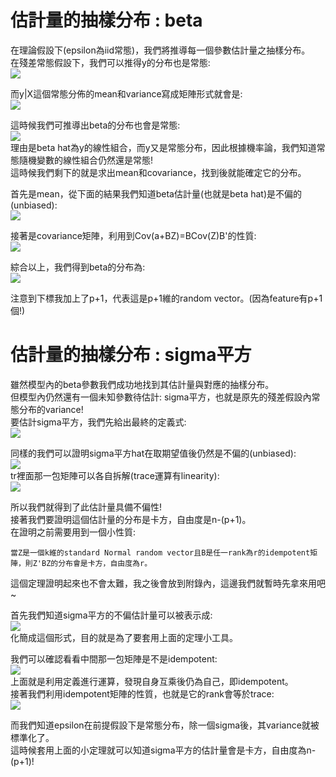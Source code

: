 # 估計量的抽樣分布 : beta
在理論假設下(epsilon為iid常態)，我們將推導每一個參數估計量之抽樣分布。  
在殘差常態假設下，我們可以推得y的分布也是常態:  
<img src="https://latex.codecogs.com/png.image?\inline&space;\dpi{110}\varepsilon_1...\varepsilon_n&space;\overset{iid}{\sim&space;}&space;N(0,\sigma^2)&space;\\i.e.&space;\&space;\varepsilon&space;\sim&space;&space;N(O_{n&space;\cdot&space;n},\sigma^2I_{n&space;\cdot&space;n})&space;" />  

而y|X這個常態分佈的mean和variance寫成矩陣形式就會是:  
<img src="https://latex.codecogs.com/png.image?\inline&space;\dpi{110}y_i|x_i\sim&space;N(x_{i}'\beta&space;,&space;\sigma^2)&space;\\\Rightarrow&space;E(y|X)=X\beta&space;\&space;&space;;&space;\&space;Cov(y|X)=\sigma^2&space;I_{n&space;\cdot&space;n}" />  

這時候我們可推導出beta的分布也會是常態:  
<img src="https://latex.codecogs.com/png.image?\inline&space;\dpi{110}\\\because&space;\hat{\beta}=(X'X)^{-1}X'y&space;\\\therefore&space;\hat{\beta}&space;\sim&space;Normal&space;\&space;Distribution" />  
理由是beta hat為y的線性組合，而y又是常態分布，因此根據機率論，我們知道常態隨機變數的線性組合仍然還是常態!  
這時候我們剩下的就是求出mean和covariance，找到後就能確定它的分布。  

首先是mean，從下面的結果我們知道beta估計量(也就是beta hat)是不偏的(unbiased):  
<img src="https://latex.codecogs.com/png.image?\inline&space;\dpi{110}E(\hat{\beta})=(X'X)^{-1}X'E(y)=(X'X)^{-1}X'X\beta&space;=\beta&space;" />  

接著是covariance矩陣，利用到Cov(a+BZ)=BCov(Z)B'的性質:  
<img src="https://latex.codecogs.com/png.image?\inline&space;\dpi{110}Cov(\hat{\beta&space;})=(X'X)^{-1}X'Cov(y)((X'X)^{-1}X')'=\sigma^2(X'X)^{-1}" />  

綜合以上，我們得到beta的分布為:  
<img src="https://latex.codecogs.com/png.image?\inline&space;\dpi{110}\hat{\beta}&space;\sim&space;N_{p&plus;1}(\beta,&space;\sigma^2(X'X)^{-1})" />  

注意到下標我加上了p+1，代表這是p+1維的random vector。(因為feature有p+1個!)  

# 估計量的抽樣分布 : sigma平方 
雖然模型內的beta參數我們成功地找到其估計量與對應的抽樣分布。  
但模型內仍然還有一個未知參數待估計: sigma平方，也就是原先的殘差假設內常態分布的variance!  
要估計sigma平方，我們先給出最終的定義式:  
<img src="https://latex.codecogs.com/png.image?\inline&space;\dpi{110}Let&space;\&space;e&space;=&space;y&space;-&space;X&space;\hat{\beta&space;}&space;\\&space;\Rightarrow&space;\hat{\sigma}^2=\frac{1}{n-(p&plus;1)}e'e=&space;\frac{1}{n-(p&plus;1)}\sum(y_i-x_i\hat{\beta})^2" />  

同樣的我們可以證明sigma平方hat在取期望值後仍然是不偏的(unbiased):  
<img src="https://latex.codecogs.com/png.image?\inline&space;\dpi{110}E(\hat{\sigma}^2)=E(\frac{e'e}{n-(p&plus;1)})&space;\\\because&space;e&space;\\&space;=y-X\hat{\beta}&space;\\&space;=y-X(X'X)^{-1}X'y&space;\\=(I_{n&space;\cdot&space;n}-X(X'X)^{-1}X')(X\beta&space;&plus;\varepsilon)&space;\\=(I_{n&space;\cdot&space;n}-X(X'X)^{-1}X')\varepsilon&space;&space;\\\therefore&space;E(e'e)&space;\\&space;=tr(E(e'e))\\&space;=E(tr(e'e))\\&space;=&space;E&space;tr(\varepsilon'(I_{n&space;\cdot&space;n}-X(X'X)^{-1}X'))\varepsilon)&space;\\&space;=&space;tr(I_{n&space;\cdot&space;n}-X(X'X)^{-1}X'))E(\varepsilon&space;\varepsilon')&space;\\=&space;\sigma^2&space;tr(I_{n&space;\cdot&space;n}-X(X'X)^{-1}X'))"/>  
tr裡面那一包矩陣可以各自拆解(trace運算有linearity):  
<img src="https://latex.codecogs.com/png.image?\inline&space;\dpi{110}\sigma^2&space;\left&space;(&space;tr(I_{n&space;\cdot&space;n}-X(X'X)^{-1}X'))&space;\right&space;)&space;\\=\sigma^2&space;\left&space;(&space;tr(I_{n&space;\cdot&space;n})&space;-&space;tr(X(X'X)^{-1}X')&space;\right&space;)&space;\\=\sigma^2&space;\left&space;(&space;n&space;-&space;tr((X'X)^{-1}X'X)&space;\right&space;)&space;\\=\sigma^2&space;\left&space;(&space;n&space;-&space;tr(I_{(p&plus;1)&space;\cdot&space;(p&plus;1)})&space;\right&space;)&space;\\=\sigma^2&space;\left&space;(&space;n&space;-&space;(p&plus;1)&space;\right&space;)&space;" />  

所以我們就得到了此估計量具備不偏性!  
接著我們要證明這個估計量的分布是卡方，自由度是n-(p+1)。  
在證明之前需要用到一個小性質:  
```
當Z是一個k維的standard Normal random vector且B是任一rank為r的idempotent矩陣，則Z'BZ的分布會是卡方，自由度為r。  
```
這個定理證明起來也不會太難，我之後會放到附錄內，這邊我們就暫時先拿來用吧~

首先我們知道sigma平方的不偏估計量可以被表示成:  
<img src="https://latex.codecogs.com/png.image?\inline&space;\dpi{110}\sigma&space;\frac{n-(p&plus;1)}{\sigma^2}&space;\hat{\sigma}^2&space;=&space;\frac{1}{\sigma^2}\varepsilon'(I_{n&space;\cdot&space;n}-X(X'X)^{-1}X')\varepsilon&space;=&space;\left&space;(&space;\frac{\varepsilon&space;}{\sigma&space;}&space;\right&space;)'(I_{n&space;\cdot&space;n}-X(X'X)^{-1}X')\left&space;(&space;\frac{\varepsilon&space;}{\sigma&space;}&space;\right&space;)" />  
化簡成這個形式，目的就是為了要套用上面的定理小工具。  

我們可以確認看看中間那一包矩陣是不是idempotent:  
<img src="https://latex.codecogs.com/png.image?\inline&space;\dpi{110}(I_{n&space;\cdot&space;n}-X(X'X)^{-1}X')(I_{n&space;\cdot&space;n}-X(X'X)^{-1}X')&space;\\&space;=I_{n&space;\cdot&space;n}-2X(X'X)^{-1}X'&plus;X(X'X)^{-1}X'X(X'X)^{-1}X'&space;\\&space;=I_{n&space;\cdot&space;n}-2X(X'X)^{-1}X'&plus;X(X'X)^{-1}X'&space;\\&space;=I_{n&space;\cdot&space;n}-X(X'X)^{-1}X'" />  
上面就是利用定義進行運算，發現自身互乘後仍為自己，即idempotent。  
接著我們利用idempotent矩陣的性質，也就是它的rank會等於trace:  
<img src="https://latex.codecogs.com/png.image?\inline&space;\dpi{110}rank(I_{n&space;\cdot&space;n}-X(X'X)^{-1}X')=tr(I_{n&space;\cdot&space;n}-X(X'X)^{-1}X')=n-(p&plus;1)&space;" />

而我們知道epsilon在前提假設下是常態分布，除一個sigma後，其variance就被標準化了。  
這時候套用上面的小定理就可以知道sigma平方的估計量會是卡方，自由度為n-(p+1)!  
